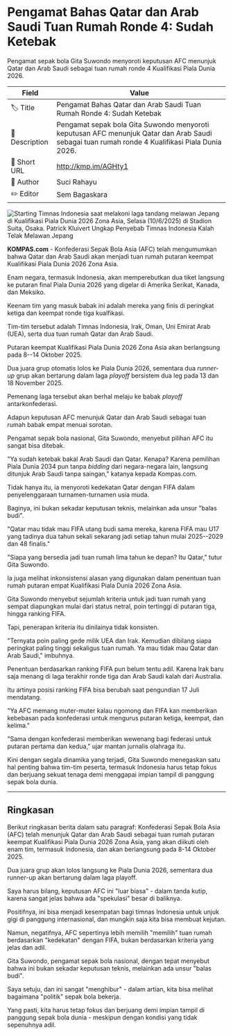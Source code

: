 # Pengamat Bahas Qatar dan Arab Saudi Tuan Rumah Ronde 4: Sudah Ketebak

Pengamat sepak bola Gita Suwondo menyoroti keputusan AFC menunjuk Qatar dan Arab Saudi sebagai tuan rumah ronde 4 Kualifikasi Piala Dunia 2026. 

| Field         | Value                                                       |
|---------------|-------------------------------------------------------------|
| 🏷️ Title       | Pengamat Bahas Qatar dan Arab Saudi Tuan Rumah Ronde 4: Sudah Ketebak |
| 📝 Description | Pengamat sepak bola Gita Suwondo menyoroti keputusan AFC menunjuk Qatar dan Arab Saudi sebagai tuan rumah ronde 4 Kualifikasi Piala Dunia 2026.  |
| 🔗 Short URL   | http://kmp.im/AGHty1 |
| 👤 Author      | Suci Rahayu |
| ✏️ Editor      | Sem Bagaskara |

![Starting Timnas Indonesia saat melakoni laga tandang melawan Jepang di Kualifikasi Piala Dunia 2026 Zona Asia, Selasa (10/6/2025) di Stadion Suita, Osaka. Patrick Kluivert Ungkap Penyebab Timnas Indonesia Kalah Telak Melawan Jepang](https://asset.kompas.com/crops/PmkzbyJgwnJ2rzXVpN8-FmgTA7Y=/60x0:1110x700/750x500/data/photo/2025/06/10/6848271288afc.jpeg)

**KOMPAS.com** - Konfederasi Sepak Bola Asia (AFC) telah mengumumkan bahwa Qatar dan Arab Saudi akan menjadi tuan rumah putaran keempat Kualifikasi Piala Dunia 2026 Zona Asia.

Enam negara, termasuk Indonesia, akan memperebutkan dua tiket langsung ke putaran final Piala Dunia 2026 yang digelar di Amerika Serikat, Kanada, dan Meksiko.

Keenam tim yang masuk babak ini adalah mereka yang finis di peringkat ketiga dan keempat ronde tiga kualfikasi.

Tim-tim tersebut adalah Timnas Indonesia, Irak, Oman, Uni Emirat Arab (UEA), serta dua tuan rumah Qatar dan Arab Saudi.

Putaran keempat Kualifikasi Piala Dunia 2026 Zona Asia akan berlangsung pada 8--14 Oktober 2025.

Dua juara grup otomatis lolos ke Piala Dunia 2026, sementara dua *runner-up* grup akan bertarung dalam laga *playoff* bersistem dua leg pada 13 dan 18 November 2025.

Pemenang laga tersebut akan berhal melaju ke babak *playoff* antarkonfederasi.

Adapun keputusan AFC menunjuk Qatar dan Arab Saudi sebagai tuan rumah babak empat menuai sorotan.

Pengamat sepak bola nasional, Gita Suwondo, menyebut pilihan AFC itu sangat bisa ditebak.

\"Ya sudah ketebak bakal Arab Saudi dan Qatar. Kenapa? Karena pemilihan Piala Dunia 2034 pun tanpa *bidding* dari negara-negara lain, langsung ditunjuk Arab Saudi tanpa saingan,\" katanya kepada Kompas.com.

Tidak hanya itu, ia menyoroti kedekatan Qatar dengan FIFA dalam penyelenggaraan turnamen-turnamen usia muda.

Baginya, ini bukan sekadar keputusan teknis, melainkan ada unsur \"balas budi\".

\"Qatar mau tidak mau FIFA utang budi sama mereka, karena FIFA mau U17 yang tadinya dua tahun sekali sekarang jadi setiap tahun mulai 2025--2029 dan 48 finalis.\"

\"Siapa yang bersedia jadi tuan rumah lima tahun ke depan? Itu Qatar,\" tutur Gita Suwondo.

Ia juga melihat inkonsistensi alasan yang digunakan dalam penentuan tuan rumah putaran empat Kualifikasi Piala Dunia 2026 Zona Asia.

Gita Suwondo menyebut sejumlah kriteria untuk jadi tuan rumah yang sempat diapungkan mulai dari status netral, poin tertinggi di putaran tiga, hingga ranking FIFA.

Tapi, penerapan kriteria itu dinilainya tidak konsisten.

\"Ternyata poin paling gede milik UEA dan Irak. Kemudian dibilang siapa peringkat paling tinggi sekaligus tuan rumah. Ya mau tidak mau Qatar dan Arab Saudi,\" imbuhnya.

Penentuan berdasarkan ranking FIFA pun belum tentu adil. Karena Irak baru saja menang di laga terakhir ronde tiga dan Arab Saudi kalah dari Australia.

Itu artinya posisi ranking FIFA bisa berubah saat pengundian 17 Juli mendatang.

\"Ya AFC memang muter-muter kalau ngomong dan FIFA kan memberikan kebebasan pada konfederasi untuk mengurus putaran ketiga, keempat, dan kelima.\"

\"Sama dengan konfederasi memberikan wewenang bagi federasi untuk putaran pertama dan kedua,\" ujar mantan jurnalis olahraga itu.

Kini dengan segala dinamika yang terjadi, Gita Suwondo menegaskan satu hal penting bahwa tim-tim peserta, termasuk Indonesia harus tetap fokus dan berjuang sekuat tenaga demi menggapai impian tampil di panggung sepak bola dunia.

---
## Ringkasan

Berikut ringkasan berita dalam satu paragraf: Konfederasi Sepak Bola Asia (AFC) telah menunjuk Qatar dan Arab Saudi sebagai tuan rumah putaran keempat Kualifikasi Piala Dunia 2026 Zona Asia, yang akan diikuti oleh enam tim, termasuk Indonesia, dan akan berlangsung pada 8-14 Oktober 2025.

 Dua juara grup akan lolos langsung ke Piala Dunia 2026, sementara dua runner-up akan bertarung dalam laga playoff.



Saya harus bilang, keputusan AFC ini "luar biasa" - dalam tanda kutip, karena sangat jelas bahwa ada "spekulasi" besar di baliknya.

 Positifnya, ini bisa menjadi kesempatan bagi timnas Indonesia untuk unjuk gigi di panggung internasional, dan mungkin saja kita bisa membuat kejutan.

 Namun, negatifnya, AFC sepertinya lebih memilih "memilih" tuan rumah berdasarkan "kedekatan" dengan FIFA, bukan berdasarkan kriteria yang jelas dan adil.

 Gita Suwondo, pengamat sepak bola nasional, dengan tepat menyebut bahwa ini bukan sekadar keputusan teknis, melainkan ada unsur "balas budi".

 Saya setuju, dan ini sangat "menghibur" - dalam artian, kita bisa melihat bagaimana "politik" sepak bola bekerja.

 Yang pasti, kita harus tetap fokus dan berjuang demi impian tampil di panggung sepak bola dunia - meskipun dengan kondisi yang tidak sepenuhnya adil.
